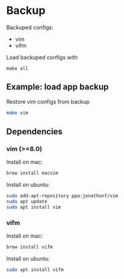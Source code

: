# Backup 

Backuped configs:
- vim
- vifm

Load backuped configs with 
```
make all
```

## Example: load app backup  

Restore vim configs from backup 
```bash
make vim
```

## Dependencies

### vim (>=8.0)

Install on mac:
```bash
brew install macvim
```

Install on ubuntu:
```bash
sudo add-apt-repository ppa:jonathonf/vim
sudo apt update
sudo apt install vim
```

### vifm 

Install on mac:
```bash
brew install vifm
```

Install on ubuntu:
```bash
sudo apt install vifm
```
